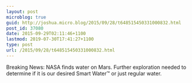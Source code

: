 ```yaml
---
layout: post
microblog: true
guid: http://joshua.micro.blog/2015/09/28/t648515450331000832.html
post_id: 37080
date: 2015-09-29T02:11:46+1100
lastmod: 2019-07-30T17:41:27+1100
type: post
url: /2015/09/28/t648515450331000832.html
---
```

Breaking News: NASA finds water on Mars. Further exploration needed to determine if it is our desired Smart Water™ or just regular water.
